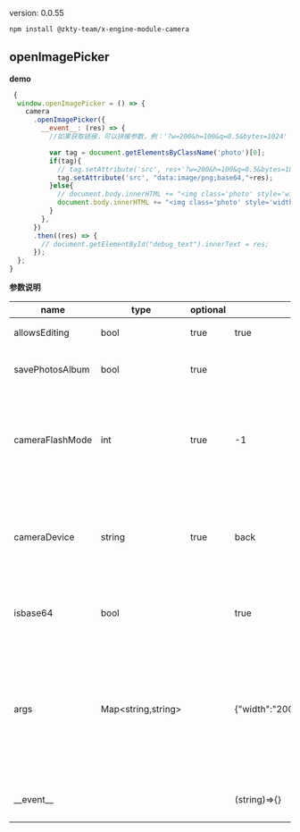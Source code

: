 
version: 0.0.55
``` bash
npm install @zkty-team/x-engine-module-camera
```



## openImagePicker



**demo**
``` js
 {
  window.openImagePicker = () => {
    camera
      .openImagePicker({
        __event__: (res) => {
          //如果获取链接，可以拼接参数，例：'?w=200&h=100&q=0.5&bytes=1024'

          var tag = document.getElementsByClassName('photo')[0];
          if(tag){
            // tag.setAttribute('src', res+'?w=200&h=100&q=0.5&bytes=1024');
            tag.setAttribute('src', "data:image/png;base64,"+res);
          }else{
            // document.body.innerHTML += "<img class='photo' style='width: 100%' "+"src="+res+'?w=200&h=100&q=0.5&bytes=1024'+">";
            document.body.innerHTML += "<img class='photo' style='width: 100%' "+"src="+"'data:image/png;base64,"+res+"'"+">";
          }
        },
      })
      .then((res) => {
        // document.getElementById("debug_text").innerText = res;
      });
  };
}
``` 

	
**参数说明**

| name                        | type      | optional | default   | comment  |
| --------------------------- | --------- | -------- | --------- |--------- |
| allowsEditing | bool | true | true | 是否允许编辑 |
| savePhotosAlbum | bool | true |  | 是否保存图片到相册 |
| cameraFlashMode | int | true | -1 | 闪光灯模式(-1:关闭状态,0:自动开关状态,1:打开状态),默认:-1 |
| cameraDevice | string | true | back | 设置前置或后置摄像头(front:前置,back:后置),默认:back |
| isbase64 | bool |  | true | 图片是否转为Base64,默认:true |
| args | Map\<string,string\> |  | {"width":"200","height":"100","quality":"0.5","bytes":"1024"} | 裁剪参数 width:裁剪宽度; height:裁剪高度; quality:压缩质量; bytes:压缩到多少kb以内; |
| \_\_event\_\_ |  |  | (string)=>{} | 返回获取图片的地址 |

    